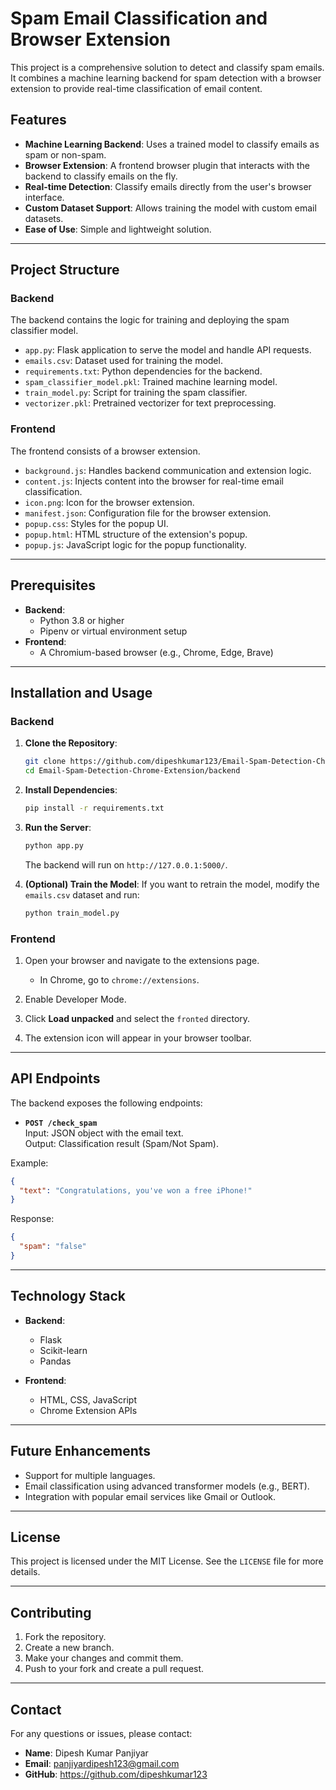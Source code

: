 # Spam Email Classification and Browser Extension

This project is a comprehensive solution to detect and classify spam emails. It combines a machine learning backend for spam detection with a browser extension to provide real-time classification of email content. 

## Features

- **Machine Learning Backend**: Uses a trained model to classify emails as spam or non-spam.
- **Browser Extension**: A frontend browser plugin that interacts with the backend to classify emails on the fly.
- **Real-time Detection**: Classify emails directly from the user's browser interface.
- **Custom Dataset Support**: Allows training the model with custom email datasets.
- **Ease of Use**: Simple and lightweight solution.

---

## Project Structure

### Backend
The backend contains the logic for training and deploying the spam classifier model.
- `app.py`: Flask application to serve the model and handle API requests.
- `emails.csv`: Dataset used for training the model.
- `requirements.txt`: Python dependencies for the backend.
- `spam_classifier_model.pkl`: Trained machine learning model.
- `train_model.py`: Script for training the spam classifier.
- `vectorizer.pkl`: Pretrained vectorizer for text preprocessing.

### Frontend
The frontend consists of a browser extension.
- `background.js`: Handles backend communication and extension logic.
- `content.js`: Injects content into the browser for real-time email classification.
- `icon.png`: Icon for the browser extension.
- `manifest.json`: Configuration file for the browser extension.
- `popup.css`: Styles for the popup UI.
- `popup.html`: HTML structure of the extension's popup.
- `popup.js`: JavaScript logic for the popup functionality.

---

## Prerequisites

- **Backend**:
  - Python 3.8 or higher
  - Pipenv or virtual environment setup
- **Frontend**:
  - A Chromium-based browser (e.g., Chrome, Edge, Brave)

---

## Installation and Usage

### Backend

1. **Clone the Repository**:
   ```bash
   git clone https://github.com/dipeshkumar123/Email-Spam-Detection-Chrome-Extension.git
   cd Email-Spam-Detection-Chrome-Extension/backend
   ```

2. **Install Dependencies**:
   ```bash
   pip install -r requirements.txt
   ```

3. **Run the Server**:
   ```bash
   python app.py
   ```
   The backend will run on `http://127.0.0.1:5000/`.

4. **(Optional) Train the Model**:
   If you want to retrain the model, modify the `emails.csv` dataset and run:
   ```bash
   python train_model.py
   ```

### Frontend

1. Open your browser and navigate to the extensions page.
   - In Chrome, go to `chrome://extensions`.

2. Enable Developer Mode.

3. Click **Load unpacked** and select the `fronted` directory.

4. The extension icon will appear in your browser toolbar.

---

## API Endpoints

The backend exposes the following endpoints:

- **`POST /check_spam`**  
  Input: JSON object with the email text.  
  Output: Classification result (Spam/Not Spam).

Example:
```json
{
  "text": "Congratulations, you've won a free iPhone!"
}
```

Response:
```json
{
  "spam": "false"
}
```

---

## Technology Stack

- **Backend**:
  - Flask
  - Scikit-learn
  - Pandas

- **Frontend**:
  - HTML, CSS, JavaScript
  - Chrome Extension APIs

---

## Future Enhancements

- Support for multiple languages.
- Email classification using advanced transformer models (e.g., BERT).
- Integration with popular email services like Gmail or Outlook.

---

## License

This project is licensed under the MIT License. See the `LICENSE` file for more details.

---

## Contributing

1. Fork the repository.
2. Create a new branch.
3. Make your changes and commit them.
4. Push to your fork and create a pull request.

---

## Contact

For any questions or issues, please contact:
- **Name**: Dipesh Kumar Panjiyar
- **Email**: panjiyardipesh123@gmail.com
- **GitHub**: https://github.com/dipeshkumar123
